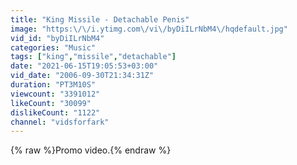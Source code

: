 ```yaml
---
title: "King Missile - Detachable Penis"
image: "https:\/\/i.ytimg.com\/vi\/byDiILrNbM4\/hqdefault.jpg"
vid_id: "byDiILrNbM4"
categories: "Music"
tags: ["king","missile","detachable"]
date: "2021-06-15T19:05:53+03:00"
vid_date: "2006-09-30T21:34:31Z"
duration: "PT3M10S"
viewcount: "3391012"
likeCount: "30099"
dislikeCount: "1122"
channel: "vidsforfark"
---
```

{% raw %}Promo video.{% endraw %}
